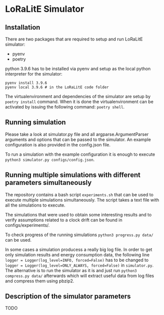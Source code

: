 # LoRaLitE Simulator

## Installation

There are two packages that are required to setup and run LoRaLitE simulator:
- pyenv
- poetry

python 3.9.6 has to be installed via pyenv and setup as the local python interpreter for the simulator:
```
pyenv install 3.9.6
pyenv local 3.9.6 # in the LoRaLitE code folder
```

The virtualenvironment and dependencies of the simulator are setup by `poetry install` command. When it is done the virtualenvironment can be activated by issuing the following command: `poetry shell`.

## Running simulation

Please take a look at simulator.py file and all argparse.ArgumentParser arguments and options that can be passed to the simulator.
An example configuration is also provided in the config.json file.

To run a simulation with the example configuration it is enough to execute `python3 simulator.py configs/config.json`.


## Running multiple simulations with different parameters simultaneously

The repository contains a bash script `experiments.sh` that can be used to execute multiple simulations simultaneously. The script takes a text file with all the simulations to execute.

The simulations that were used to obtain some interesting results and to verify assumptions related to a clock drift can be found in configs/experiments/.

To check progress of the running simulations `python3 progress.py data/` can be used.

In some cases a simulation producess a really big log file. In order to get only simulation results and energy consumption data, the following line `logger = Logger(log_level=INFO, forced=False)` has to be changed to `logger = Logger(log_level=ONLY_ALWAYS, forced=False)` in `simulator.py`. The alternative is to run the simulator as it is and just run `python3 compress.py data/` afterwards which will extract useful data from log files and compress them using pbzip2.

## Description of the simulator parameters

TODO